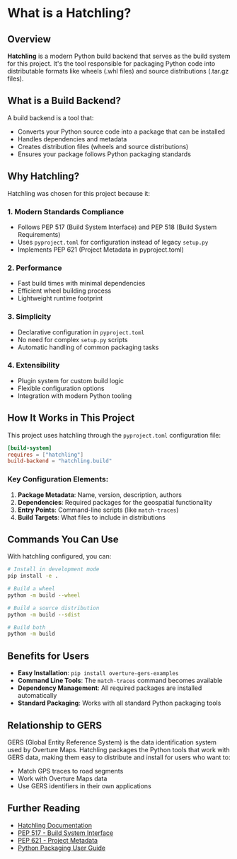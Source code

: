 # What is a Hatchling?

## Overview

**Hatchling** is a modern Python build backend that serves as the build system for this project. It's the tool responsible for packaging Python code into distributable formats like wheels (.whl files) and source distributions (.tar.gz files).

## What is a Build Backend?

A build backend is a tool that:
- Converts your Python source code into a package that can be installed
- Handles dependencies and metadata
- Creates distribution files (wheels and source distributions)
- Ensures your package follows Python packaging standards

## Why Hatchling?

Hatchling was chosen for this project because it:

### 1. **Modern Standards Compliance**
- Follows PEP 517 (Build System Interface) and PEP 518 (Build System Requirements)
- Uses `pyproject.toml` for configuration instead of legacy `setup.py`
- Implements PEP 621 (Project Metadata in pyproject.toml)

### 2. **Performance**
- Fast build times with minimal dependencies
- Efficient wheel building process
- Lightweight runtime footprint

### 3. **Simplicity**
- Declarative configuration in `pyproject.toml`
- No need for complex `setup.py` scripts
- Automatic handling of common packaging tasks

### 4. **Extensibility**
- Plugin system for custom build logic
- Flexible configuration options
- Integration with modern Python tooling

## How It Works in This Project

This project uses hatchling through the `pyproject.toml` configuration file:

```toml
[build-system]
requires = ["hatchling"]
build-backend = "hatchling.build"
```

### Key Configuration Elements:

1. **Package Metadata**: Name, version, description, authors
2. **Dependencies**: Required packages for the geospatial functionality
3. **Entry Points**: Command-line scripts (like `match-traces`)
4. **Build Targets**: What files to include in distributions

## Commands You Can Use

With hatchling configured, you can:

```bash
# Install in development mode
pip install -e .

# Build a wheel
python -m build --wheel

# Build a source distribution
python -m build --sdist

# Build both
python -m build
```

## Benefits for Users

- **Easy Installation**: `pip install overture-gers-examples`
- **Command Line Tools**: The `match-traces` command becomes available
- **Dependency Management**: All required packages are installed automatically
- **Standard Packaging**: Works with all standard Python packaging tools

## Relationship to GERS

GERS (Global Entity Reference System) is the data identification system used by Overture Maps. Hatchling packages the Python tools that work with GERS data, making them easy to distribute and install for users who want to:

- Match GPS traces to road segments
- Work with Overture Maps data
- Use GERS identifiers in their own applications

## Further Reading

- [Hatchling Documentation](https://hatch.pypa.io/latest/)
- [PEP 517 - Build System Interface](https://peps.python.org/pep-0517/)
- [PEP 621 - Project Metadata](https://peps.python.org/pep-0621/)
- [Python Packaging User Guide](https://packaging.python.org/)